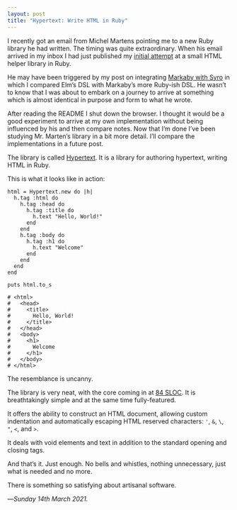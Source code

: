 ```yaml
---
layout: post
title: "Hypertext: Write HTML in Ruby"
---
```


I recently got an email from Michel Martens pointing me to a new Ruby library he had written. The timing was quite extraordinary. When his email arrived in my inbox I had just published my [initial attempt][sht] at a small HTML helper library in Ruby.

He may have been triggered by my post on integrating [Markaby with Syro][markaby] in which I compared Elm’s DSL with Markaby’s more Ruby-ish DSL. He wasn’t to know that I was about to embark on a journey to arrive at something which is almost identical in purpose and form to what he wrote.

After reading the README I shut down the browser. I thought it would be a good experiment to arrive at my own implementation without being influenced by his and then compare notes. Now that I’m done I’ve been studying Mr. Marten’s library in a bit more detail. I’ll compare the implementations in a future post.

The library is called [Hypertext][ht]. It is a library for authoring hypertext, writing HTML in Ruby.

This is what it looks like in action:

```
html = Hypertext.new do |h|
  h.tag :html do
    h.tag :head do
      h.tag :title do
        h.text "Hello, World!"
      end
    end
    h.tag :body do
      h.tag :h1 do
        h.text "Welcome"
      end
    end
  end
end

puts html.to_s

# <html>
#   <head>
#     <title>
#       Hello, World!
#     </title>
#   </head>
#   <body>
#     <h1>
#       Welcome
#     </h1>
#   </body>
# </html>
```

The resemblance is uncanny.

The library is very neat, with the core coming in at [84 SLOC][htc]. It is breathtakingly simple and at the same time fully-featured.

It offers the ability to construct an HTML document, allowing custom indentation and automatically escaping HTML reserved characters: `'`, `&`, `\`, `"`, `<`, and `>`.

It deals with void elements and text in addition to the standard opening and closing tags.

And that’s it. Just enough. No bells and whistles, nothing unnecessary, just what is needed and no more.

There is something so satisfying about artisanal software.

—*Sunday 14th March 2021.*

[sht]: https://www.crossingtheruby.com/2021/03/06/a-small-html-helper-library.html
[markaby]: https://www.crossingtheruby.com/2021/03/03/templating-with-markaby-in-syro.html
[ht]: https://github.com/soveran/hypertext
[htc]: https://github.com/soveran/hypertext/blob/e474acdaa3aeb0ec52a81098077fbe7ed7220942/lib/hypertext.rb
